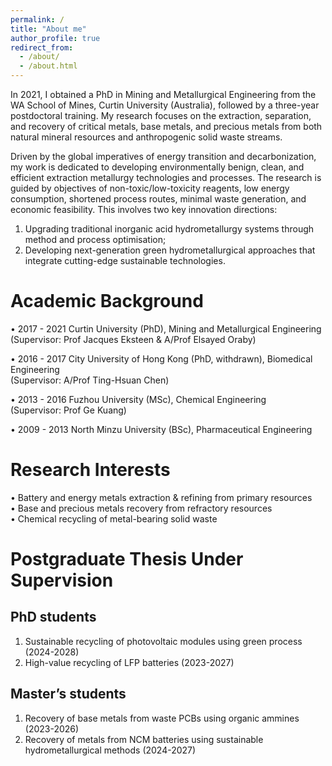 ```yaml
---
permalink: /
title: "About me"
author_profile: true
redirect_from: 
  - /about/
  - /about.html
---
```


In 2021, I obtained a PhD in Mining and Metallurgical Engineering from the WA School of Mines, Curtin University (Australia), followed by a three-year postdoctoral training. My research focuses on the extraction, separation, and recovery of critical metals, base metals, and precious metals from both natural mineral resources and anthropogenic solid waste streams.

Driven by the global imperatives of energy transition and decarbonization, my work is dedicated to developing environmentally benign, clean, and efficient extraction metallurgy technologies and processes. The research is guided by objectives of non-toxic/low-toxicity reagents, low energy consumption, shortened process routes, minimal waste generation, and economic feasibility. This involves two key innovation directions:

1. Upgrading traditional inorganic acid hydrometallurgy systems through method and process optimisation;
2. Developing next-generation green hydrometallurgical approaches that integrate cutting-edge sustainable technologies.

Academic Background
======
• 2017 - 2021 Curtin University (PhD), Mining and Metallurgical Engineering  
   (Supervisor: Prof Jacques Eksteen & A/Prof Elsayed Oraby)  
  
• 2016 - 2017 City University of Hong Kong (PhD, withdrawn), Biomedical Engineering  
   (Supervisor: A/Prof Ting-Hsuan Chen)  
  
• 2013 - 2016 Fuzhou University (MSc), Chemical Engineering  
   (Supervisor: Prof Ge Kuang)  
  
• 2009 - 2013 North Minzu University (BSc), Pharmaceutical Engineering  

Research Interests
======
•	Battery and energy metals extraction & refining from primary resources  
•	Base and precious metals recovery from refractory resources  
•	Chemical recycling of metal-bearing solid waste  

Postgraduate Thesis Under Supervision
======
PhD students  
------
1. Sustainable recycling of photovoltaic modules using green process (2024-2028)  
2. High-value recycling of LFP batteries (2023-2027)

Master’s students  
------
1. Recovery of base metals from waste PCBs using organic ammines (2023-2026)
2. Recovery of metals from NCM batteries using sustainable hydrometallurgical methods (2024-2027)
